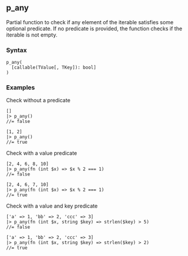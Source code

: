 [//]: # (This file is autogenerated)

## p_any

Partial function to check if any element of the iterable satisfies some optional predicate. If no predicate is
provided, the function checks if the iterable is not empty.

### Syntax
```
p_any(
  [callable(TValue[, TKey]): bool]
)
```

### Examples
Check without a predicate
```
[]
|> p_any()
//= false
```
```
[1, 2]
|> p_any()
//= true
```
Check with a value predicate
```
[2, 4, 6, 8, 10]
|> p_any(fn (int $x) => $x % 2 === 1)
//= false
```
```
[2, 4, 6, 7, 10]
|> p_any(fn (int $x) => $x % 2 === 1)
//= true
```
Check with a value and key predicate
```
['a' => 1, 'bb' => 2, 'ccc' => 3]
|> p_any(fn (int $x, string $key) => strlen($key) > 5)
//= false
```
```
['a' => 1, 'bb' => 2, 'ccc' => 3]
|> p_any(fn (int $x, string $key) => strlen($key) > 2)
//= true
```
